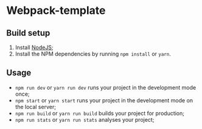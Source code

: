 # **Webpack-template**


## Build setup

1. Install [NodeJS](https://nodejs.org/en/);
2. Install the NPM dependencies by running `npm install` or `yarn`.


## Usage

* `npm run dev` or `yarn run dev` runs your project in the development mode once;
* `npm start` or `yarn start` runs your project in the development mode on the local server;
* `npm run build` or `yarn run build` builds your project for production;
* `npm run stats` or `yarn run stats` analyses your project;